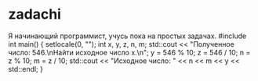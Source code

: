 # zadachi
Я  начинающий программист, учусь пока на простых задачах.
#include <iostream>
int main()
{
  setlocale(0, "");
  int x, y, z, n, m;
  std::cout << "Полученное число: 546.\nНайти исходное число х.\n";
  y = 546 % 10;
  z = 546 / 10;
  n = z % 10;
  m = z / 10;
  std::cout << "Исходное число: " << n << m << y << std::endl;
}
